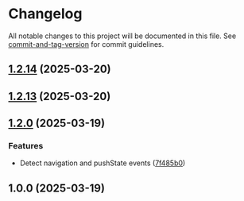 # Changelog

All notable changes to this project will be documented in this file. See [commit-and-tag-version](https://github.com/absolute-version/commit-and-tag-version) for commit guidelines.

## [1.2.14](https://github.com/unlocomqx/url-notes/compare/v1.2.13...v1.2.14) (2025-03-20)

## [1.2.13](https://github.com/unlocomqx/url-notes/compare/v1.2.12...v1.2.13) (2025-03-20)

## [1.2.0](https://github.com/unlocomqx/url-notes/compare/v1.0.10...v1.2.0) (2025-03-19)


### Features

* Detect navigation and pushState events ([7f485b0](https://github.com/unlocomqx/url-notes/commit/7f485b044cc439a3f5ae49e19a32d04134f45ec4))

## 1.0.0 (2025-03-19)
